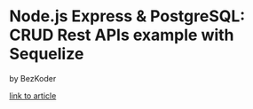# Node.js Express & PostgreSQL: CRUD Rest APIs example with Sequelize

by BezKoder

[link to article](https://www.bezkoder.com/node-express-sequelize-postgresql/)
